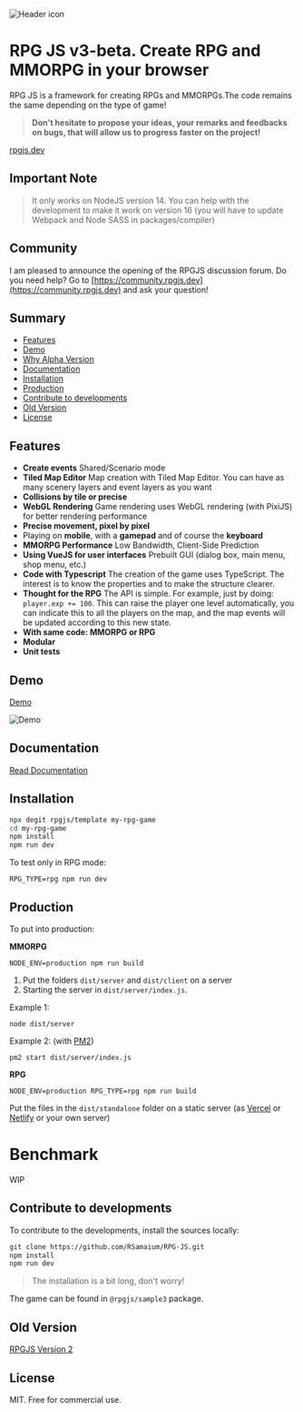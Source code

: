 ![Header icon](/docs/header.png)

# RPG JS v3-beta. Create RPG and MMORPG in your browser

RPG JS is a framework for creating RPGs and MMORPGs.The code remains the same depending on the type of game!

> **Don't hesitate to propose your ideas, your remarks and feedbacks on bugs, that will allow us to progress faster on the project!**

[rpgjs.dev](https://rpgjs.dev)

## Important Note

> It only works on NodeJS version 14. You can help with the development to make it work on version 16 (you will have to update Webpack and Node SASS in packages/compiler)

## Community

I am pleased to announce the opening of the RPGJS discussion forum. Do you need help? Go to [https://community.rpgjs.dev](https://community.rpgjs.dev) and ask your question!

## Summary

* [Features](#features)
* [Demo](#demo)
* [Why Alpha Version](#why-alpha-version-)
* [Documentation](#documentation)
* [Installation](#installation)
* [Production](#production)
* [Contribute to developments](#contribute-to-developments)
* [Old Version](#old-version)
* [License](#license)

## Features

* **Create events** Shared/Scenario mode
* **Tiled Map Editor** Map creation with Tiled Map Editor. You can have as many scenery layers and event layers as you want
* **Collisions by tile or precise**
* **WebGL Rendering** Game rendering uses WebGL rendering (with PixiJS) for better rendering performance
* **Precise movement, pixel by pixel**
* Playing on **mobile**, with a **gamepad** and of course the **keyboard**
* **MMORPG Performance** Low Bandwidth, Client-Side Prediction
* **Using VueJS for user interfaces**  Prebuilt GUI (dialog box, main menu, shop menu, etc.)
* **Code with Typescript** The creation of the game uses TypeScript. The interest is to know the properties and to make the structure clearer.
* **Thought for the RPG** The API is simple. For example, just by doing: `player.exp += 100`. This can raise the player one level automatically, you can indicate this to all the players on the map, and the map events will be updated according to this new state.
* **With same code: MMORPG or RPG**
* **Modular**
* **Unit tests**

## Demo 

[Demo](https://rpgjs.dev)

![Demo](/docs/demo.png)

## Documentation 

[Read Documentation](https://docs.rpgjs.dev/guide/get-started.html)

## Installation 

```bash
npx degit rpgjs/template my-rpg-game
cd my-rpg-game
npm install
npm run dev
```

To test only in RPG mode:

`RPG_TYPE=rpg npm run dev`

## Production

To put into production:

**MMORPG**

`NODE_ENV=production npm run build`

1. Put the folders `dist/server` and `dist/client` on a server
2. Starting the server in `dist/server/index.js`.

Example 1:

`node dist/server`

Example 2: (with [PM2](https://pm2.keymetrics.io))

`pm2 start dist/server/index.js`

**RPG**

`NODE_ENV=production RPG_TYPE=rpg npm run build`

Put the files in the `dist/standalone` folder on a static server (as [Vercel](https://vercel.com) or [Netlify](https://www.netlify.com) or your own server)

# Benchmark

WIP

## Contribute to developments

To contribute to the developments, install the sources locally:

```bash
git clone https://github.com/RSamaium/RPG-JS.git
npm install
npm run dev
```

> The installation is a bit long, don't worry!

The game can be found in `@rpgjs/sample3` package.


## Old Version

[RPGJS Version 2](https://v2.rpgjs.dev)

## License

MIT. Free for commercial use.